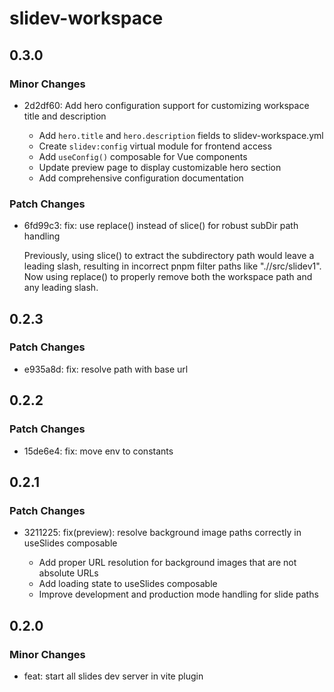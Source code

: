 # slidev-workspace

## 0.3.0

### Minor Changes

- 2d2df60: Add hero configuration support for customizing workspace title and description

  - Add `hero.title` and `hero.description` fields to slidev-workspace.yml
  - Create `slidev:config` virtual module for frontend access
  - Add `useConfig()` composable for Vue components
  - Update preview page to display customizable hero section
  - Add comprehensive configuration documentation

### Patch Changes

- 6fd99c3: fix: use replace() instead of slice() for robust subDir path handling

  Previously, using slice() to extract the subdirectory path would leave a leading slash, resulting in incorrect pnpm filter paths like ".//src/slidev1". Now using replace() to properly remove both the workspace path and any leading slash.

## 0.2.3

### Patch Changes

- e935a8d: fix: resolve path with base url

## 0.2.2

### Patch Changes

- 15de6e4: fix: move env to constants

## 0.2.1

### Patch Changes

- 3211225: fix(preview): resolve background image paths correctly in useSlides composable

  - Add proper URL resolution for background images that are not absolute URLs
  - Add loading state to useSlides composable
  - Improve development and production mode handling for slide paths

## 0.2.0

### Minor Changes

- feat: start all slides dev server in vite plugin
